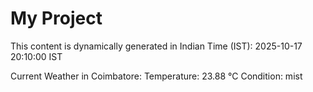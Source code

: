 # My Project

This content is dynamically generated in Indian Time (IST): 2025-10-17 20:10:00 IST


Current Weather in Coimbatore:
Temperature: 23.88 °C
Condition: mist
